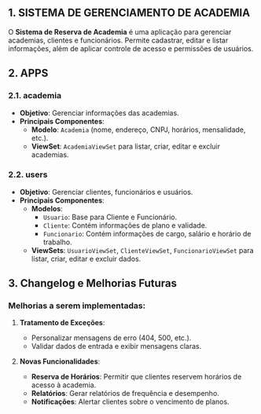 ## 1. SISTEMA DE GERENCIAMENTO DE ACADEMIA

O **Sistema de Reserva de Academia** é uma aplicação para gerenciar academias, clientes e funcionários. Permite cadastrar, editar e listar informações, além de aplicar controle de acesso e permissões de usuários.

## 2. APPS

### 2.1. **academia**
- **Objetivo**: Gerenciar informações das academias.
- **Principais Componentes**:
  - **Modelo**: `Academia` (nome, endereço, CNPJ, horários, mensalidade, etc.).
  - **ViewSet**: `AcademiaViewSet` para listar, criar, editar e excluir academias.

### 2.2. **users**
- **Objetivo**: Gerenciar clientes, funcionários e usuários.
- **Principais Componentes**:
  - **Modelos**:
    - `Usuario`: Base para Cliente e Funcionário.
    - `Cliente`: Contém informações de plano e validade.
    - `Funcionario`: Contém informações de cargo, salário e horário de trabalho.
  - **ViewSets**: `UsuarioViewSet`, `ClienteViewSet`, `FuncionarioViewSet` para listar, criar, editar e excluir dados.

## 3. Changelog e Melhorias Futuras

### Melhorias a serem implementadas:
1. **Tratamento de Exceções**:
   - Personalizar mensagens de erro (404, 500, etc.).
   - Validar dados de entrada e exibir mensagens claras.

2. **Novas Funcionalidades**:
   - **Reserva de Horários**: Permitir que clientes reservem horários de acesso à academia.
   - **Relatórios**: Gerar relatórios de frequência e desempenho.
   - **Notificações**: Alertar clientes sobre o vencimento de planos.
